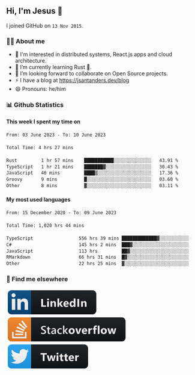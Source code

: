 ## Hi, I'm Jesus 👋

I joined GitHub on `13 Nov 2015`.

<!-- Talking about you -->

### 👨‍💻 About me

- 👦 I'm interested in distributed systems, React.js apps and cloud architecture.
- 🌱 I’m currently learning Rust 🦀.
- 👯 I’m looking forward to collaborate on Open Source projects.
- ⚡️ I have a blog at <https://jsantanders.dev/blog>
- 😄 Pronouns: he/him

### 📊 Github Statistics

#### This week I spent my time on

<!--START_SECTION:weekly-->

```txt
From: 03 June 2023 - To: 10 June 2023

Total Time: 4 hrs 27 mins

Rust         1 hr 57 mins    ███████████░░░░░░░░░░░░░░   43.91 %
TypeScript   1 hr 21 mins    ███████▓░░░░░░░░░░░░░░░░░   30.43 %
JavaScript   46 mins         ████▒░░░░░░░░░░░░░░░░░░░░   17.36 %
Groovy       9 mins          █░░░░░░░░░░░░░░░░░░░░░░░░   03.60 %
Other        8 mins          ▓░░░░░░░░░░░░░░░░░░░░░░░░   03.11 %
```

<!--END_SECTION:weekly-->

#### My most used languages

<!--START_SECTION:alltime-->

```txt
From: 15 December 2020 - To: 09 June 2023

Total Time: 1,020 hrs 44 mins

TypeScript                 556 hrs 39 mins █████████████▓░░░░░░░░░░░   54.53 %
C#                         145 hrs 2 mins  ███▓░░░░░░░░░░░░░░░░░░░░░   14.21 %
JavaScript                 113 hrs         ██▓░░░░░░░░░░░░░░░░░░░░░░   11.07 %
RMarkdown                  66 hrs 31 mins  █▓░░░░░░░░░░░░░░░░░░░░░░░   06.52 %
Other                      22 hrs 25 mins  ▓░░░░░░░░░░░░░░░░░░░░░░░░   02.20 %
```

<!--END_SECTION:alltime-->

### 📢 Find me elsewhere

<p>
  <a target="_blank" href="https://linkedin.com/in/jsantanders">
    <img src="https://github.com/jsantanders/jsantanders/blob/master/img/linkedin.svg" alt="LinkedIn" style="vertical-align:top; margin:4px">
  </a>
  
  <a target="_blank" href="https://stackoverflow.com/users/7318331/jesus-santander">
    <img src="https://github.com/jsantanders/jsantanders/blob/master/img/stackoverflow.svg" alt="StackOverflow" style="vertical-align:top; margin:4px">
  </a>
  
  <a target="_blank" href="http://twitter.com/jsantanders">
    <img src="https://github.com/jsantanders/jsantanders/blob/master/img/twitter.svg" alt="Twitter" style="vertical-align:top; margin:4px">
  </a>
</p>
